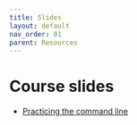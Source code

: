 ```yaml
---
title: Slides
layout: default
nav_order: 01
parent: Resources
---
```


# Course slides

- [Practicing the command line](/assets/pdf/commandline.pdf])